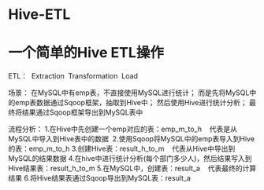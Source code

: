 # Hive-ETL
# 一个简单的Hive ETL操作
ETL：
  Extraction
  Transformation
  Load

场景：
  在MySQL中有emp表，不直接使用MySQL进行统计；
  而是先将MySQL中的emp表数据通过Sqoop框架，抽取到Hive中；
  然后使用Hive进行统计分析；
  最终将结果通过Sqoop框架导出到MySQL表中

流程分析：
  1.在Hive中先创建一个emp对应的表：emp_m_to_h
    代表是从MySQL中导入到Hive表中的数据
  2.使用Sqoop将MySQL中的emp表导入到Hive的表：emp_m_to_h
  3.创建Hive表：result_h_to_m
    代表从Hive中导出到MySQL的结果数据
  4.在hive中进行统计分析(每个部门多少人)，然后结果写入到Hive结果表：result_h_to_m
  5.在MySQL中，创建表：result_a
    代表最终的计算结果
  6.将Hive结果表通过Sqoop导出到MySQL表：result_a
